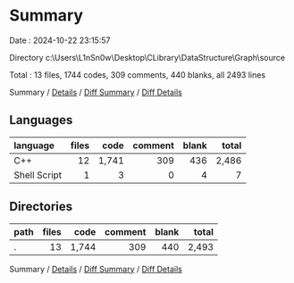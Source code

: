 # Summary

Date : 2024-10-22 23:15:57

Directory c:\\Users\\L1nSn0w\\Desktop\\CLibrary\\DataStructure\\Graph\\source

Total : 13 files,  1744 codes, 309 comments, 440 blanks, all 2493 lines

Summary / [Details](details.md) / [Diff Summary](diff.md) / [Diff Details](diff-details.md)

## Languages
| language | files | code | comment | blank | total |
| :--- | ---: | ---: | ---: | ---: | ---: |
| C++ | 12 | 1,741 | 309 | 436 | 2,486 |
| Shell Script | 1 | 3 | 0 | 4 | 7 |

## Directories
| path | files | code | comment | blank | total |
| :--- | ---: | ---: | ---: | ---: | ---: |
| . | 13 | 1,744 | 309 | 440 | 2,493 |

Summary / [Details](details.md) / [Diff Summary](diff.md) / [Diff Details](diff-details.md)